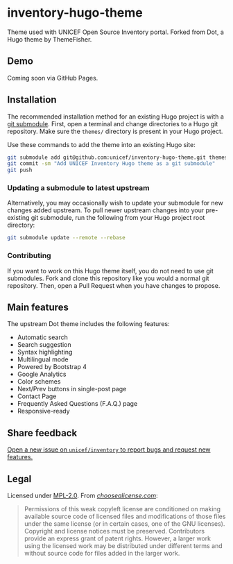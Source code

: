 inventory-hugo-theme
====================

<!--
    Style rule: one sentence per line please!
    This makes git diffs easier to read. :)
-->

Theme used with UNICEF Open Source Inventory portal.
Forked from Dot, a Hugo theme by ThemeFisher.


## Demo

Coming soon via GitHub Pages.


## Installation

The recommended installation method for an existing Hugo project is with a [git submodule](https://git-scm.com/docs/git-submodule).
First, open a terminal and change directories to a Hugo git repository.
Make sure the `themes/` directory is present in your Hugo project.

Use these commands to add the theme into an existing Hugo site:

```bash
git submodule add git@github.com:unicef/inventory-hugo-theme.git themes/inventory
git commit -sm "Add UNICEF Inventory Hugo theme as a git submodule"
git push
```

### Updating a submodule to latest upstream

Alternatively, you may occasionally wish to update your submodule for new changes added upstream.
To pull newer upstream changes into your pre-existing git submodule, run the following from your Hugo project root directory:

```bash
git submodule update --remote --rebase
```

### Contributing

If you want to work on this Hugo theme itself, you do not need to use git submodules.
Fork and clone this repository like you would a normal git repository.
Then, open a Pull Request when you have changes to propose.


## Main features

The upstream Dot theme includes the following features:

- Automatic search
- Search suggestion
- Syntax highlighting
- Multilingual mode
- Powered by Bootstrap 4
- Google Analytics
- Color schemes
- Next/Prev buttons in single-post page
- Contact Page
- Frequently Asked Questions (F.A.Q.) page
- Responsive-ready


## Share feedback

[Open a new issue on `unicef/inventory` to report bugs and request new features.](https://github.com/unicef/inventory/issues/new/choose)


## Legal

Licensed under [MPL-2.0](https://www.mozilla.org/en-US/MPL/ "About the Mozilla Public License").
From [_choosealicense.com_](https://choosealicense.com/licenses/mpl-2.0/):

> Permissions of this weak copyleft license are conditioned on making available source code of licensed files and modifications of those files under the same license (or in certain cases, one of the GNU licenses).
> Copyright and license notices must be preserved.
> Contributors provide an express grant of patent rights.
> However, a larger work using the licensed work may be distributed under different terms and without source code for files added in the larger work.
